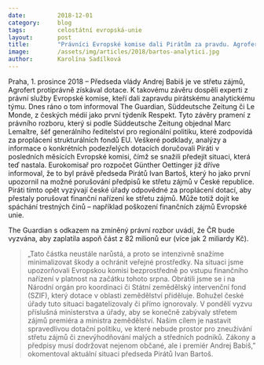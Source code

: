 ```yaml
---
date:         2018-12-01
category:     blog
tags:         celostátní evropská-unie
layout:       post
title:        "Právníci Evropské komise dali Pirátům za pravdu. Agrofert protiprávně získával dotace"
image:        /assets/img/articles/2018/bartos-analytici.jpg
author:       Karolína Sadílková
---
```


Praha, 1. prosince 2018 – Předseda vlády Andrej Babiš je ve střetu zájmů, Agrofert protiprávně získával dotace. K takovému závěru dospěli experti z právní služby Evropské komise, kteří dali zapravdu pirátskému analytickému týmu. Dnes ráno o tom informoval The Guardian, Süddeutsche Zeitung či Le Monde, z českých médií jako první týdeník Respekt. Tyto závěry pramení z právního rozboru, který si podle Süddeutsche Zeitung objednal Marc Lemaître, šéf generálního ředitelství pro regionální politiku, které zodpovídá za proplácení strukturálních fondů EU. Veškeré podklady, analýzy a informace o konkrétních podezřelých dotacích doručovali Piráti v posledních měsících Evropské komisi, čímž se snažili předejít situaci, která teď nastala. Eurokomisař pro rozpočet Günther Oettinger již dříve informoval, že to byl právě předseda Pirátů Ivan Bartoš, který ho jako první upozornil na možné porušování předpisů ke střetu zájmů v České republice. Piráti tímto opět vyzývají české úřady odpovědné za proplácení dotací, aby přestaly porušovat finanční nařízení ke střetu zájmů. Může totiž dojít ke spáchání trestných činů – například poškození finančních zájmů Evropské unie.


The Guardian s odkazem na zmíněný právní rozbor uvádí, že ČR bude vyzvána, aby zaplatila aspoň část z 82 milionů eur (více jak 2 miliardy Kč). 

> „Tato částka neustále narůstá, a proto se intenzivně snažíme minimalizovat škody a ochránit veřejné prostředky. Na situaci jsme upozorňovali Evropskou komisi bezprostředně po vstupu finančního nařízení v platnost na začátku tohoto srpna. Obrátili jsme se i na Národní orgán pro koordinaci či Státní zemědělský intervenční fond (SZIF), který dotace v oblasti zemědělství přiděluje. Bohužel české úřady tuto situaci bagatelizovaly či přímo ignorovaly. V pondělí vyzvu příslušná ministerstva a úřady, aby se konečně zabývaly střetem zájmů premiéra a ministra zemědělství. Našim cílem je nastavit spravedlivou dotační politiku, ve které nebude prostor pro zneužívání střetu zájmů či znevýhodňování malých a středních podniků. Zákony a předpisy musí dodržovat nejenom občané, ale i premiér Andrej Babiš,” okomentoval aktuální situaci předseda Pirátů Ivan Bartoš.  
